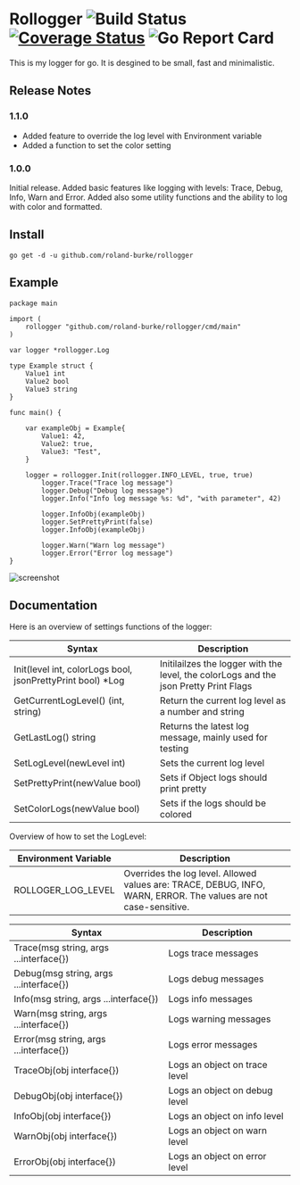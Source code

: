# Rollogger ![Build Status](https://github.com/roland-burke/rollogger/actions/workflows/build-and-test.yml/badge.svg) [![Coverage Status](https://coveralls.io/repos/github/roland-burke/rollogger/badge.svg?branch=master)](https://coveralls.io/github/roland-burke/rollogger?branch=master) ![Go Report Card](https://goreportcard.com/badge/github.com/roland-burke/rollogger)

This is my logger for go. It is desgined to be small, fast and minimalistic.

## Release Notes

### 1.1.0
- Added feature to override the log level with Environment variable
- Added a function to set the color setting

### 1.0.0
Initial release. Added basic features like logging with levels: Trace, Debug, Info, Warn and Error. Added also some utility functions and the ability to log with color and formatted.

## Install
`go get -d -u github.com/roland-burke/rollogger`

## Example

```
package main

import (
	rollogger "github.com/roland-burke/rollogger/cmd/main"
)

var logger *rollogger.Log

type Example struct {
	Value1 int
	Value2 bool
	Value3 string
}

func main() {

	var exampleObj = Example{
		Value1: 42,
		Value2: true,
		Value3: "Test",
	}

	logger = rollogger.Init(rollogger.INFO_LEVEL, true, true)
		logger.Trace("Trace log message")
		logger.Debug("Debug log message")
		logger.Info("Info log message %s: %d", "with parameter", 42)

		logger.InfoObj(exampleObj)
		logger.SetPrettyPrint(false)
		logger.InfoObj(exampleObj)

		logger.Warn("Warn log message")
		logger.Error("Error log message")
}
```
![screenshot](https://user-images.githubusercontent.com/56251366/153864038-f20aad06-ec05-49a6-a37e-49bc3d123d63.png)

## Documentation
Here is an overview of settings functions of the logger:

| Syntax      | Description |
| ----------- | ----------- |
| Init(level int, colorLogs bool, jsonPrettyPrint bool) *Log	| Initilailzes the logger with the level, the colorLogs and the json Pretty Print Flags	|
| GetCurrentLogLevel() (int, string)   							| Return the current log level as a number and string					|
| GetLastLog() string  											| Returns the latest log message, mainly used for testing				|
| SetLogLevel(newLevel int)   									| Sets the current log level								|
| SetPrettyPrint(newValue bool)					| Sets if Object logs should print pretty |
| SetColorLogs(newValue bool)                   | Sets if the logs should be colored |

Overview of how to set the LogLevel:

| Environment Variable      | Description |
| ----------- | ----------- |
| ROLLOGER_LOG_LEVEL						| Overrides the log level. Allowed values are: TRACE, DEBUG, INFO, WARN, ERROR. The values are not case-sensitive.		|


| Syntax      | Description |
| ----------- | ----------- |
| Trace(msg string, args ...interface{})						| Logs trace messages		|
| Debug(msg string, args ...interface{})   						| Logs debug messages		|
| Info(msg string, args ...interface{})  						| Logs info messages		|
| Warn(msg string, args ...interface{}) 						| Logs warning messages		|
| Error(msg string, args ...interface{}) 						| Logs error messages		|
| TraceObj(obj interface{})										| Logs an object on trace level		|
| DebugObj(obj interface{})   									| Logs an object on debug level		|
| InfoObj(obj interface{})  									| Logs an object on info level		|
| WarnObj(obj interface{}) 										| Logs an object on warn level		|
| ErrorObj(obj interface{}) 									| Logs an object on error level		|

